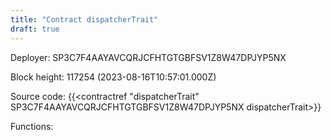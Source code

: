 ```yaml
---
title: "Contract dispatcherTrait"
draft: true
---
```

Deployer: SP3C7F4AAYAVCQRJCFHTGTGBFSV1Z8W47DPJYP5NX


 



Block height: 117254 (2023-08-16T10:57:01.000Z)

Source code: {{<contractref "dispatcherTrait" SP3C7F4AAYAVCQRJCFHTGTGBFSV1Z8W47DPJYP5NX dispatcherTrait>}}

Functions:


